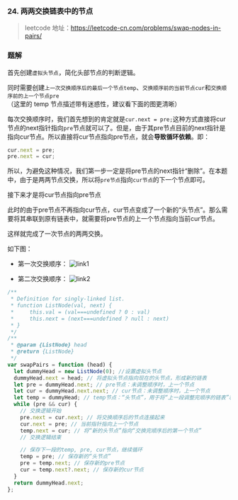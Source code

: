 ### 24. 两两交换链表中的节点

> leetcode 地址：https://leetcode-cn.com/problems/swap-nodes-in-pairs/

### 题解

首先创建`虚拟头节点`，简化头部节点的判断逻辑。

同时需要创建`上一次交换顺序后的最后一个节点temp`、`交换顺序前的当前节点cur`和`交换顺序前的上一个节点pre`（这里的 temp 节点描述带有迷惑性，建议看下面的图更清晰）

每次交换顺序时，我们首先想到的肯定就是`cur.next = pre;`这种方式直接将cur节点的next指针指向`pre`节点就可以了。但是，由于其pre节点目前的next指针是指向cur节点。所以直接将cur节点指向pre节点，就会**导致循环依赖**。即：
```js
cur.next = pre;
pre.next = cur;
```

所以，为避免这种情况，我们第一步一定是将pre节点的next指针“删除”。在本题中，由于是两两节点交换，所以将`pre节点`指向`cur节点`的下一个节点即可。

接下来才是将cur节点指向pre节点

此时的由于pre节点不再指向cur节点，cur节点变成了一个新的“头节点”。那么需要将其串联到原有链表中，就需要将pre节点的上一个节点指向当前cur节点。

这样就完成了一次节点的两两交换。

如下图：

* 第一次交换顺序：
![link1](https://raw.githubusercontent.com/kerwin-ly/Blog/main/assets/imgs/algorithm/link-two-change1.png)

* 第二次交换顺序：
![link2](https://raw.githubusercontent.com/kerwin-ly/Blog/main/assets/imgs/algorithm/link-two-change2.png)

```js
/**
 * Definition for singly-linked list.
 * function ListNode(val, next) {
 *     this.val = (val===undefined ? 0 : val)
 *     this.next = (next===undefined ? null : next)
 * }
 */
/**
 * @param {ListNode} head
 * @return {ListNode}
 */
var swapPairs = function (head) {
  let dummyHead = new ListNode(0); //设置虚拟头节点
  dummyHead.next = head; // 将虚拟头节点指向现在的头节点，形成新的链表
  let pre = dummyHead.next; // pre节点：未调整顺序时，上一个节点
  let cur = dummyHead.next.next; // cur节点：未调整顺序时，上一个节点
  let temp = dummyHead; // temp节点：“头节点”，用于将“上一段调整完顺序的链表”和“下一个调整顺序的链表”连接起来
  while (pre && cur) {
    // 交换逻辑开始
    pre.next = cur.next; // 将交换顺序后的节点连接起来
    cur.next = pre; // 当前指针指向上一个节点
    temp.next = cur; // 将“新的头节点”指向“交换完顺序后的第一个节点”
    // 交换逻辑结束

    // 保存下一段的temp, pre, cur节点，继续循环
    temp = pre; // 保存新的“头节点”
    pre = temp.next; // 保存新的pre节点
    cur = temp.next?.next; // 保存新的cur节点
  }
  return dummyHead.next;
};
```

